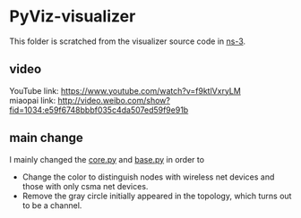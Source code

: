 # PyViz-visualizer
This folder is scratched from the visualizer source code in [ns-3](http://code.nsnam.org/ns-3.25).

## video
YouTube link:
https://www.youtube.com/watch?v=f9ktlVxryLM </br>
miaopai link:
http://video.weibo.com/show?fid=1034:e59f6748bbbf035c4da507ed59f9e91b

## main change
I mainly changed the [core.py](core.py) and  [base.py](base.py) in order to 
- Change the color to distinguish nodes with wireless net devices and those with only csma net devices.
- Remove the gray circle initially appeared in the topology, which turns out to be a channel.


